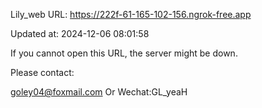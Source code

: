 Lily_web URL: https://222f-61-165-102-156.ngrok-free.app

Updated at: 2024-12-06 08:01:58

If you cannot open this URL, the server might be down.

Please contact: 

goley04@foxmail.com Or Wechat:GL_yeaH